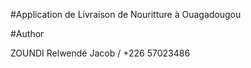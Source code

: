#Application de Livraison de Nouritture à Ouagadougou


#Author

ZOUNDI Relwendé Jacob / +226 57023486